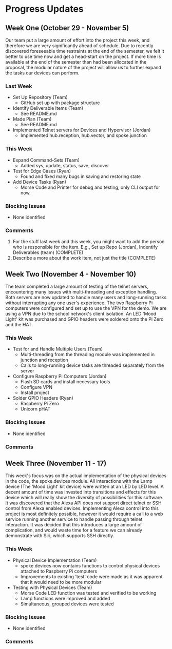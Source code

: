 # Progress Updates


## Week One (October 29 - November 5)

Our team put a large amount of effort into the project this week, and therefore we are very significantly ahead of schedule.
Due to recently discovered foreseeable time restraints at the end of the semester, we felt it better to use time now and get a head-start on
the project. If more time is available at the end of the semester than had been allocated in the proposal, the modular nature of the project
will allow us to further expand the tasks our devices can perform.


### Last Week
* Set Up Repository (Team)
    * GitHub set up with package structure
* Identify Deliverable Items (Team)
    * See README.md
* Made Plan (Team)
    * See README.md
* Implemented Telnet servers for Devices and Hypervisor (Jordan)
    * Implemented hub.reception, hub.vector, and spoke.junction


### This Week
* Expand Command-Sets (Team)
    * Added sys, update, status, save, discover
* Test for Edge Cases (Ryan)
    * Found and fixed many bugs in saving and restoring state
* Add Device Tasks (Ryan)
    * Morse Code and Printer for debug and testing, only CLI output for now.


### Blocking Issues
* None identified

### Comments
1. For the stuff last week and this week, you might want to add the person who is responsible for the item. E.g., Set up Repo (Jordan), Indentify Deliverables (team) (COMPLETE)
2. Describe a more about the work item, not just the title (COMPLETE)


## Week Two (November 4 - November 10)

The team completed a large amount of testing of the telnet servers, encountering many issues with multi-threading and exception handling.
Both servers are now updated to handle many users and long-running tasks without interrupting any one user's experience.
The two Raspberry Pi computers were configured and set up to use the VPN for the demo. We are using a VPN due to the school network's client isolation.
An LED 'Mood Light' kit was purchased and GPIO headers were soldered onto the Pi Zero and the HAT. 

### This Week
* Test for and Handle Multiple Users (Team)
    * Multi-threading from the threading module was implemented in junction and reception
    * Calls to long-running device tasks are threaded separately from the server
* Configure Raspberry Pi Computers (Jordan)
    * Flash SD cards and install necessary tools
    * Configure VPN
    * Install project
* Solder GPIO Headers (Ryan)
    * Raspberry Pi Zero
    * Unicorn pHAT

### Blocking Issues
* None identified

### Comments


## Week Three (November 11 - 17)
This week's focus was on the actual implementation of the physical devices in the code, the spoke.devices module.
All interactions with the Lamp device (The 'Mood Light' kit device) were written at an LED by LED level.
A decent amount of time was invested into transitions and effects for this device which will really show the diversity of possibilities for this software.
It was discovered that the Alexa API does not support direct telnet or SSH control from Alexa enabled devices.
Implementing Alexa control into this project is most definitely possible, however it would require a call to a web service running another service to handle passing through telnet interaction.
It was decided that this introduces a large amount of complication, and would waste time for a feature we can already demonstrate with Siri, which supports SSH directly.

### This Week
* Physical Device Implementation (Team)
    * spoke.devices now contains functions to control physical devices attached to Raspberry Pi computers
    * Improvements to existing 'test' code were made as it was apparent that it would need to be more modular
* Testing with Physical Devices (Team)
    * Morse Code LED function was tested and verified to be working
    * Lamp functions were improved and added
    * Simultaneous, grouped devices were tested
    
### Blocking Issues
* None identified

### Comments
